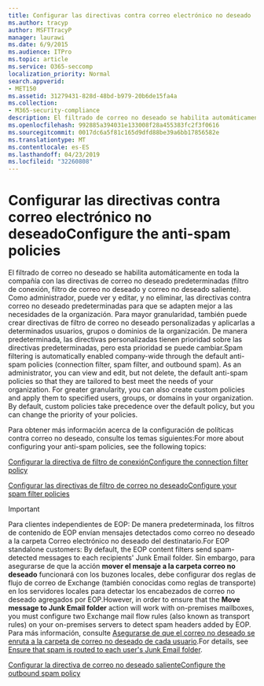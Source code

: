 ```yaml
---
title: Configurar las directivas contra correo electrónico no deseado
ms.author: tracyp
author: MSFTTracyP
manager: laurawi
ms.date: 6/9/2015
ms.audience: ITPro
ms.topic: article
ms.service: O365-seccomp
localization_priority: Normal
search.appverid:
- MET150
ms.assetid: 31279431-828d-48bd-b979-20b6de15fa4a
ms.collection:
- M365-security-compliance
description: El filtrado de correo no deseado se habilita automáticamente en toda la compañía con las directivas de correo no deseado predeterminadas (filtro de conexión, filtro de correo no deseado y correo no deseado saliente). Como administrador, puede ver y editar, y no eliminar, las directivas contra correo no deseado predeterminadas para que se adapten mejor a las necesidades de la organización. Para mayor granularidad, también puede crear directivas de filtro de correo no deseado personalizadas y aplicarlas a determinados usuarios, grupos o dominios de la organización. De manera predeterminada, las directivas personalizadas tienen prioridad sobre las directivas predeterminadas, pero esta prioridad se puede cambiar.
ms.openlocfilehash: 992885a394031e133008f28a455383fc2f3f0616
ms.sourcegitcommit: 0017dc6a5f81c165d9dfd88be39a6bb17856582e
ms.translationtype: MT
ms.contentlocale: es-ES
ms.lasthandoff: 04/23/2019
ms.locfileid: "32260808"
---
```

# <a name="configure-the-anti-spam-policies"></a><span data-ttu-id="cb95e-106">Configurar las directivas contra correo electrónico no deseado</span><span class="sxs-lookup"><span data-stu-id="cb95e-106">Configure the anti-spam policies</span></span>

<span data-ttu-id="cb95e-p102">El filtrado de correo no deseado se habilita automáticamente en toda la compañía con las directivas de correo no deseado predeterminadas (filtro de conexión, filtro de correo no deseado y correo no deseado saliente). Como administrador, puede ver y editar, y no eliminar, las directivas contra correo no deseado predeterminadas para que se adapten mejor a las necesidades de la organización. Para mayor granularidad, también puede crear directivas de filtro de correo no deseado personalizadas y aplicarlas a determinados usuarios, grupos o dominios de la organización. De manera predeterminada, las directivas personalizadas tienen prioridad sobre las directivas predeterminadas, pero esta prioridad se puede cambiar.</span><span class="sxs-lookup"><span data-stu-id="cb95e-p102">Spam filtering is automatically enabled company-wide through the default anti-spam policies (connection filter, spam filter, and outbound spam). As an administrator, you can view and edit, but not delete, the default anti-spam policies so that they are tailored to best meet the needs of your organization. For greater granularity, you can also create custom policies and apply them to specified users, groups, or domains in your organization. By default, custom policies take precedence over the default policy, but you can change the priority of your policies.</span></span> 
  
<span data-ttu-id="cb95e-111">Para obtener más información acerca de la configuración de políticas contra correo no deseado, consulte los temas siguientes:</span><span class="sxs-lookup"><span data-stu-id="cb95e-111">For more about configuring your anti-spam policies, see the following topics:</span></span>
  
[<span data-ttu-id="cb95e-112">Configurar la directiva de filtro de conexión</span><span class="sxs-lookup"><span data-stu-id="cb95e-112">Configure the connection filter policy</span></span>](configure-the-connection-filter-policy.md)
  
[<span data-ttu-id="cb95e-113">Configurar las directivas de filtro de correo no deseado</span><span class="sxs-lookup"><span data-stu-id="cb95e-113">Configure your spam filter policies</span></span>](configure-your-spam-filter-policies.md)
  
> [!IMPORTANT]
> <span data-ttu-id="cb95e-114">Para clientes independientes de EOP: De manera predeterminada, los filtros de contenido de EOP envían mensajes detectados como correo no deseado a la carpeta Correo electrónico no deseado del destinatario.</span><span class="sxs-lookup"><span data-stu-id="cb95e-114">For EOP standalone customers: By default, the EOP content filters send spam-detected messages to each recipients' Junk Email folder.</span></span> <span data-ttu-id="cb95e-115">Sin embargo, para asegurarse de que la acción **mover el mensaje a la carpeta correo no deseado** funcionará con los buzones locales, debe configurar dos reglas de flujo de correo de Exchange (también conocidas como reglas de transporte) en los servidores locales para detectar los encabezados de correo no deseado agregados por EOP.</span><span class="sxs-lookup"><span data-stu-id="cb95e-115">However, in order to ensure that the **Move message to Junk Email folder** action will work with on-premises mailboxes, you must configure two Exchange mail flow rules (also known as transport rules) on your on-premises servers to detect spam headers added by EOP.</span></span> <span data-ttu-id="cb95e-116">Para más información, consulte [Asegurarse de que el correo no deseado se enruta a la carpeta de correo no deseado de cada usuario](ensure-that-spam-is-routed-to-each-user-s-junk-email-folder.md).</span><span class="sxs-lookup"><span data-stu-id="cb95e-116">For details, see [Ensure that spam is routed to each user's Junk Email folder](ensure-that-spam-is-routed-to-each-user-s-junk-email-folder.md).</span></span> 
  
[<span data-ttu-id="cb95e-117">Configurar la directiva de correo no deseado saliente</span><span class="sxs-lookup"><span data-stu-id="cb95e-117">Configure the outbound spam policy</span></span>](configure-the-outbound-spam-policy.md)
  


